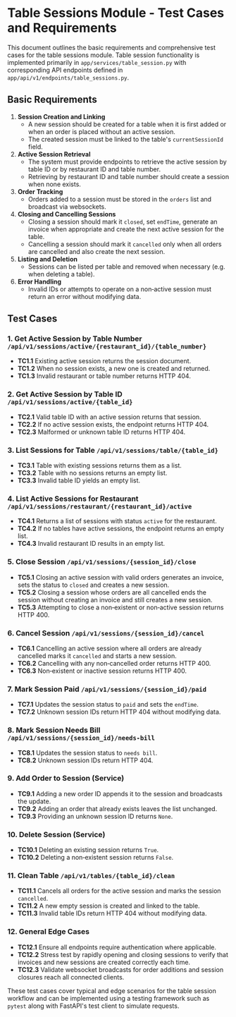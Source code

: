 # Table Sessions Module - Test Cases and Requirements

This document outlines the basic requirements and comprehensive test cases for the table sessions module. Table session functionality is implemented primarily in `app/services/table_session.py` with corresponding API endpoints defined in `app/api/v1/endpoints/table_sessions.py`.

## Basic Requirements

1. **Session Creation and Linking**
   - A new session should be created for a table when it is first added or when an order is placed without an active session.
   - The created session must be linked to the table's `currentSessionId` field.
2. **Active Session Retrieval**
   - The system must provide endpoints to retrieve the active session by table ID or by restaurant ID and table number.
   - Retrieving by restaurant ID and table number should create a session when none exists.
3. **Order Tracking**
   - Orders added to a session must be stored in the `orders` list and broadcast via websockets.
4. **Closing and Cancelling Sessions**
   - Closing a session should mark it `closed`, set `endTime`, generate an invoice when appropriate and create the next active session for the table.
   - Cancelling a session should mark it `cancelled` only when all orders are cancelled and also create the next session.
5. **Listing and Deletion**
   - Sessions can be listed per table and removed when necessary (e.g. when deleting a table).
6. **Error Handling**
   - Invalid IDs or attempts to operate on a non‑active session must return an error without modifying data.
  
## Test Cases

### 1. Get Active Session by Table Number `/api/v1/sessions/active/{restaurant_id}/{table_number}`
- **TC1.1** Existing active session returns the session document.
- **TC1.2** When no session exists, a new one is created and returned.
- **TC1.3** Invalid restaurant or table number returns HTTP 404.

### 2. Get Active Session by Table ID `/api/v1/sessions/active/{table_id}`
- **TC2.1** Valid table ID with an active session returns that session.
- **TC2.2** If no active session exists, the endpoint returns HTTP 404.
- **TC2.3** Malformed or unknown table ID returns HTTP 404.

### 3. List Sessions for Table `/api/v1/sessions/table/{table_id}`
- **TC3.1** Table with existing sessions returns them as a list.
- **TC3.2** Table with no sessions returns an empty list.
- **TC3.3** Invalid table ID yields an empty list.

### 4. List Active Sessions for Restaurant `/api/v1/sessions/restaurant/{restaurant_id}/active`
- **TC4.1** Returns a list of sessions with status `active` for the restaurant.
- **TC4.2** If no tables have active sessions, the endpoint returns an empty list.
- **TC4.3** Invalid restaurant ID results in an empty list.

### 5. Close Session `/api/v1/sessions/{session_id}/close`
- **TC5.1** Closing an active session with valid orders generates an invoice, sets the status to `closed` and creates a new session.
- **TC5.2** Closing a session whose orders are all cancelled ends the session without creating an invoice and still creates a new session.
- **TC5.3** Attempting to close a non‑existent or non‑active session returns HTTP 400.

### 6. Cancel Session `/api/v1/sessions/{session_id}/cancel`
- **TC6.1** Cancelling an active session where all orders are already cancelled marks it `cancelled` and starts a new session.
- **TC6.2** Cancelling with any non‑cancelled order returns HTTP 400.
- **TC6.3** Non‑existent or inactive session returns HTTP 400.

### 7. Mark Session Paid `/api/v1/sessions/{session_id}/paid`
- **TC7.1** Updates the session status to `paid` and sets the `endTime`.
- **TC7.2** Unknown session IDs return HTTP 404 without modifying data.

### 8. Mark Session Needs Bill `/api/v1/sessions/{session_id}/needs-bill`
- **TC8.1** Updates the session status to `needs bill`.
- **TC8.2** Unknown session IDs return HTTP 404.

### 9. Add Order to Session (Service)
- **TC9.1** Adding a new order ID appends it to the session and broadcasts the update.
- **TC9.2** Adding an order that already exists leaves the list unchanged.
- **TC9.3** Providing an unknown session ID returns `None`.

### 10. Delete Session (Service)
- **TC10.1** Deleting an existing session returns `True`.
- **TC10.2** Deleting a non‑existent session returns `False`.

### 11. Clean Table `/api/v1/tables/{table_id}/clean`
- **TC11.1** Cancels all orders for the active session and marks the session `cancelled`.
- **TC11.2** A new empty session is created and linked to the table.
- **TC11.3** Invalid table IDs return HTTP 404 without modifying data.

### 12. General Edge Cases
- **TC12.1** Ensure all endpoints require authentication where applicable.
- **TC12.2** Stress test by rapidly opening and closing sessions to verify that invoices and new sessions are created correctly each time.
- **TC12.3** Validate websocket broadcasts for order additions and session closures reach all connected clients.

These test cases cover typical and edge scenarios for the table session workflow and can be implemented using a testing framework such as `pytest` along with FastAPI's test client to simulate requests.
